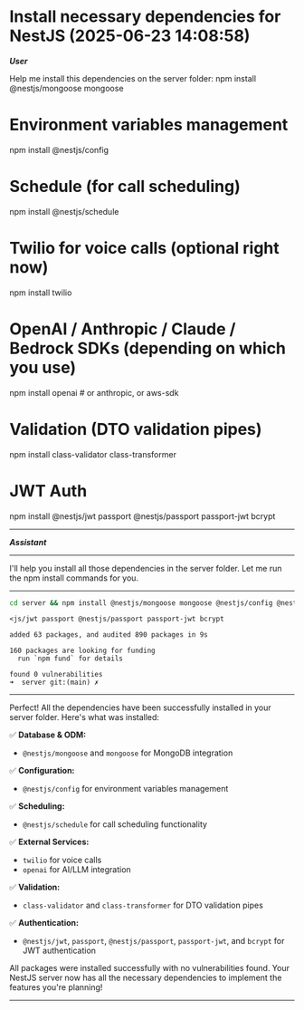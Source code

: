 <!-- Generated by SpecStory -->

# Install necessary dependencies for NestJS (2025-06-23 14:08:58)

_**User**_

Help me install this dependencies on the server folder:
npm install @nestjs/mongoose mongoose

# Environment variables management
npm install @nestjs/config

# Schedule (for call scheduling)
npm install @nestjs/schedule

# Twilio for voice calls (optional right now)
npm install twilio

# OpenAI / Anthropic / Claude / Bedrock SDKs (depending on which you use)
npm install openai  # or anthropic, or aws-sdk

# Validation (DTO validation pipes)
npm install class-validator class-transformer

# JWT Auth
npm install @nestjs/jwt passport @nestjs/passport passport-jwt bcrypt

---

_**Assistant**_



---

I'll help you install all those dependencies in the server folder. Let me run the npm install commands for you.

---

```bash
cd server && npm install @nestjs/mongoose mongoose @nestjs/config @nestjs/schedule twilio openai class-validator class-transformer @nestjs/jwt passport @nestjs/passport passport-jwt bcrypt
```

```
<js/jwt passport @nestjs/passport passport-jwt bcrypt

added 63 packages, and audited 890 packages in 9s

160 packages are looking for funding
  run `npm fund` for details

found 0 vulnerabilities
➜  server git:(main) ✗
```

---

Perfect! All the dependencies have been successfully installed in your server folder. Here's what was installed:

✅ **Database & ODM:**
- `@nestjs/mongoose` and `mongoose` for MongoDB integration

✅ **Configuration:**
- `@nestjs/config` for environment variables management

✅ **Scheduling:**
- `@nestjs/schedule` for call scheduling functionality

✅ **External Services:**
- `twilio` for voice calls
- `openai` for AI/LLM integration

✅ **Validation:**
- `class-validator` and `class-transformer` for DTO validation pipes

✅ **Authentication:**
- `@nestjs/jwt`, `passport`, `@nestjs/passport`, `passport-jwt`, and `bcrypt` for JWT authentication

All packages were installed successfully with no vulnerabilities found. Your NestJS server now has all the necessary dependencies to implement the features you're planning!

---

